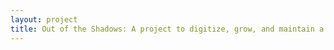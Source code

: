 ```yaml
--- 
layout: project 
title: Out of the Shadows: A project to digitize, grow, and maintain a substantial collection of documents, images, objects, and other evidence of women's military activities to provide at the Smithsonian Institution a foundation for research and study in the developing field of women's military history from antiquity to the present.
---
```



